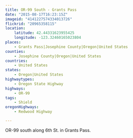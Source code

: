```yaml
---
title: OR-99 South - Grants Pass
date: "2015-08-17T16:23:15Z"
imageid: "4141227574334013726"
flickrid: "20965358115"
location:
    latitude: 42.44331623955425
    longitude: -123.32460165023804
places:
    - Grants Pass|Josephine County|Oregon|United States
counties:
    - Josephine County|Oregon|United States
countries:
    - United States
states:
    - Oregon|United States
highwaytypes:
    - Oregon State Highway
highways:
    - OR-99
tags:
    - Shield
oregonHighways:
    - Redwood Highway

---
```

OR-99 south along 6th St. in Grants Pass.